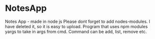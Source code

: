 # NotesApp
Notes App - made in node js
Please dont forget to add nodes-modules. I have deleted it, so it is easy to upload.
Program that uses npm modules yargs to take in args from cmd. Command can be add, list, remove etc. 

